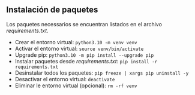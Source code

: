 ## Instalación de paquetes
Los paquetes necessarios se encuentran listados en el archivo *requirements.txt*.
- Crear el entorno virtual: `python3.10 -m venv venv`
- Activar el entorno virtual: `source venv/bin/activate`
- Upgrade pip: `python3.10 -m pip install --upgrade pip`
- Instalar paquetes desde *requirements.txt*: `pip install -r requirements.txt`
- Desinstalar todos los paquetes: `pip freeze | xargs pip uninstall -y`
- Desactivar el entorno virtual: `deactivate`
- Eliminar le entorno virtual (opcional): `rm -rf venv`